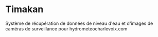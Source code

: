 # Timakan
Système de récupération de données de niveau d'eau et d'images de caméras de surveillance pour hydrometeocharlevoix.com
